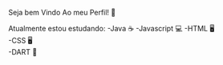 Seja bem Vindo Ao meu Perfil! 👋

Atualmente estou estudando:
-Java ☕	
-Javascript :computer:
-HTML  :desktop_computer:	
-CSS  :desktop_computer:	
-DART :iphone:

